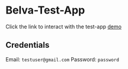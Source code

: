 # Belva-Test-App

Click the link to interact with the test-app [demo](https://belva-front.vercel.app/login)

## Credentials
Email:  `testuser@gmail.com`
Password:  `password`



